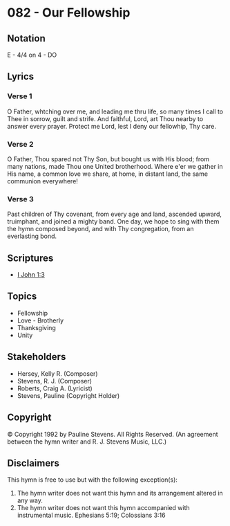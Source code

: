 # 082 - Our Fellowship

## Notation

E - 4/4 on 4 - DO

## Lyrics

### Verse 1

O Father, whtching over me, and leading me thru life, so many times I  call to Thee in sorrow, guilt and strife. And faithful, Lord, art Thou nearby to answer every prayer. Protect me Lord, lest I deny our fellowhip, Thy care.

### Verse 2

O Father, Thou spared not Thy Son, but bought us with His blood; from many nations, made Thou one United brotherhood. Where e'er we gather in His name, a common love we share, at home, in distant land, the same communion everywhere!

### Verse 3

Past children of Thy covenant, from every age and land, ascended upward, truimphant, and joined a mighty band. One day, we hope to sing with them the hymn composed beyond, and with Thy congregation, from an everlasting bond.


## Scriptures

- [I John 1:3](https://www.biblegateway.com/passage/?search=I%20John%201%3A3)

## Topics

- Fellowship
- Love - Brotherly
- Thanksgiving
- Unity

## Stakeholders

- Hersey, Kelly R. (Composer)
- Stevens, R. J. (Composer)
- Roberts, Craig A. (Lyricist)
- Stevens, Pauline (Copyright Holder)

## Copyright

© Copyright 1992 by Pauline Stevens. All Rights Reserved.
(An agreement between the hymn writer and R. J. Stevens Music, LLC.)

## Disclaimers

This hymn is free to use but with the following exception(s):
1. The hymn writer does not want this hymn and its arrangement altered in any way.
2. The hymn writer does not want this hymn accompanied with instrumental music.
Ephesians 5:19; Colossians 3:16

